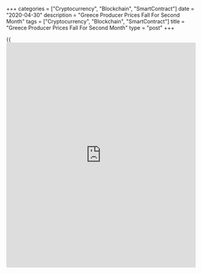 +++
categories = ["Cryptocurrency", "Blockchain", "SmartContract"]
date = "2020-04-30"
description = "Greece Producer Prices Fall For Second Month"
tags = ["Cryptocurrency", "Blockchain", "SmartContract"]
title = "Greece Producer Prices Fall For Second Month"
type = "post"
+++

{{<iframe id="large-banner" src="https://www.bounty.group/#slide=18.0" width="100%" height="600" scrolling="no" style="border: 0px solid rgb(216, 221, 230); border-radius: 3px;">}}

Greece producer prices declined for the second month in a row in March,
the Hellenic Statistical Authority reported on Thursday.

The producer prices index declined 9.1 percent year-on-year in March,
following a 0.8 percent fall in February.

On an annual basis, producer prices in the domestic market and non-
domestic market decreased by 5.8 percent and 19.3 percent, respectively,
in March.

On a monthly basis, producer prices fell 7.4 percent in March, following
a 2.2 percent decrease in the prior month.

Separate data from the statistical office showed that the retail sales
rose 3.5 percent year-on-year in February, after a 6.2 percent increase
in January.

On a monthly basis, retail sales declined 1.4 percent in February, after
a 3.2 percent rise in the preceding month.

For comments and feedback [contact](https://www.playgroundfx.com/contact/): editorial@rtt[news](https://www.letsplayfx.com/blog/forex-news-website/).com

[Economic News][1]

 **What parts of the world are seeing the best (and worst) economic
performances lately? Click[here][2] to check out our [Econ Scorecard][2]
and find out! See up-to-the-moment [ranking](https://www.playgroundfx.com/blog/crypto-exchange-ranking/)s for the best and worst
performers in [GDP][3], [unemployment rate][4], [inflation][2] and much
more.**

   1. www.rtt[news](https://www.letsplayfx.com/blog/forex-news-website/).com/Content/EconomicNews.aspx
   2. www.rtt[news](https://www.letsplayfx.com/blog/forex-news-website/).com/economic-scorecard/world-rank/CPI/highest-performance.aspx
   3. www.rtt[news](https://www.letsplayfx.com/blog/forex-news-website/).com/economic-scorecard/world-rank/GDP/highest-performance.aspx
   4. www.rtt[news](https://www.letsplayfx.com/blog/forex-news-website/).com/economic-scorecard/world-rank/unemployment-rate/lowest-performance.aspx